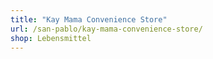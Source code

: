 ```yaml
---
title: "Kay Mama Convenience Store"
url: /san-pablo/kay-mama-convenience-store/
shop: Lebensmittel
---
```

